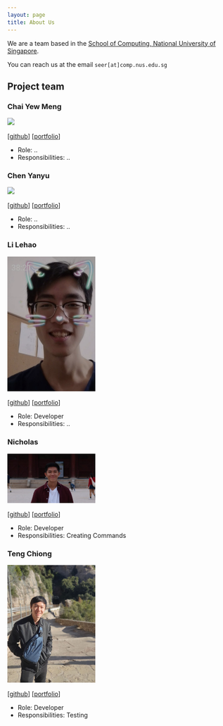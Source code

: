 ```yaml
---
layout: page
title: About Us
---
```


We are a team based in the [School of Computing, National University of Singapore](http://www.comp.nus.edu.sg).

You can reach us at the email `seer[at]comp.nus.edu.sg`

## Project team

### Chai Yew Meng

<img src="images/johndoe.png" width="200px">

[[github](https://github.com/johndoe)]
[[portfolio](team/johndoe.md)]

* Role: ..
* Responsibilities: ..

### Chen Yanyu

<img src="images/johndoe.png" width="200px">

[[github](http://github.com/johndoe)]
[[portfolio](team/johndoe.md)]

* Role: ..
* Responsibilities: ..

### Li Lehao

<img src="images/LiLehao.png" width="200px">

[[github](https://github.com/Li-Lehao)] [[portfolio](team/johndoe.md)]

* Role: Developer
* Responsibilities: ..

### Nicholas

<img src="images/nwhloo99.png" width="200px">

[[github](http://github.com/nwhloo)]
[[portfolio](team/johndoe.md)]

* Role: Developer
* Responsibilities: Creating Commands

### Teng Chiong

<img src="images/tengchiong.jpg" width="200px">

[[github](http://github.com/tchiong)]
[[portfolio](team/johndoe.md)]

* Role: Developer
* Responsibilities: Testing
